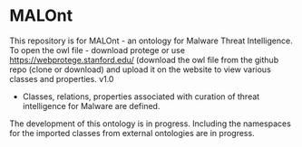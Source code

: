 # MALOnt
This repository is for MALOnt - an ontology for Malware Threat Intelligence.
To open the owl file - download protege or use https://webprotege.stanford.edu/ (download the owl file from the github repo (clone or download) and upload it on the website to view various classes and properties.
v1.0
- Classes, relations, properties associated with curation of threat intelligence for Malware are defined.


The development of this ontology is in progress. 
Including the namespaces for the imported classes from external ontologies are in progress.
